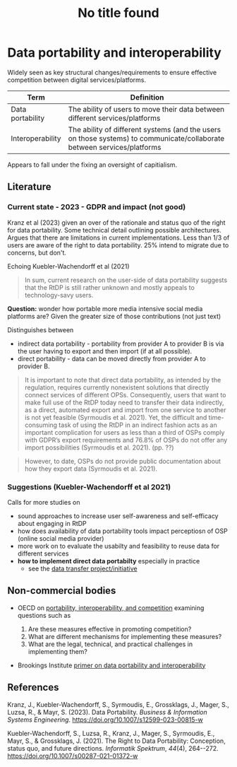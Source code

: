 ﻿---
title: No title found
---
<!--
 Copyright (C) 2023 David Jones
 
 This file is part of memex.
 
 memex is free software: you can redistribute it and/or modify
 it under the terms of the GNU General Public License as published by
 the Free Software Foundation, either version 3 of the License, or
 (at your option) any later version.
 
 memex is distributed in the hope that it will be useful,
 but WITHOUT ANY WARRANTY; without even the implied warranty of
 MERCHANTABILITY or FITNESS FOR A PARTICULAR PURPOSE.  See the
 GNU General Public License for more details.
 
 You should have received a copy of the GNU General Public License
 along with memex.  If not, see <http://www.gnu.org/licenses/>.
-->

# Data portability and interoperability



Widely seen as key structural changes/requirements to ensure effective competition between digital services/platforms. 

| Term | Definition |
| --- | --- |
| Data portability | The ability of users to move their data between different services/platforms |
| Interoperability | The ability of different systems (and the users on those systems) to communicate/collaborate between services/platforms |


Appears to fall under the fixing an oversight of capitialism. 

## Literature 

### Current state - 2023 - GDPR and impact (not good)

Kranz et al (2023) given an over of the rationale and status quo of the right for data portability. Some technical detail outlining possible architectures. Argues that there are limitations in current implementations. Less than 1/3 of users are aware of the right to data portability. 25% intend to migrate due to concerns, but don't. 

Echoing Kuebler-Wachendorff et al (2021) 
> In sum, current research on the user-side of data portability suggests that the RtDP is still rather unknown and mostly appeals to technology-savy users.

**Question:** wonder how portable more media intensive social media platforms are? Given the greater size of those contributions (not just text)

Distinguishes between 

- indirect data portability - portability from provider A to provider B is via the user having to export and then import (if at all possible). 
- direct portability - data can be moved directly from provider A to provider B. 

> It is important to note that direct data portability, as intended by the regulation, requires currently nonexistent solutions that directly connect services of different OPSs. Consequently, users that want to make full use of the RtDP today need to transfer their data indirectly, as a direct, automated export and import from one service to another is not yet feasible (Syrmoudis et al. 2021). Yet, the difficult and time-consuming task of using the RtDP in an indirect fashion acts as an important complication for users as less than a third of OSPs comply with GDPR’s export requirements and 76.8% of OSPs do not offer any import possibilities (Syrmoudis et al. 2021). (pp. ??)

> However, to date, OSPs do not provide public documentation about how they export data (Syrmoudis et al. 2021).

### Suggestions (Kuebler-Wachendorff et al 2021)

Calls for more studies on 

- sound approaches to increase user self-awareness and self-efficacy about engaging in RtDP 
- how does availability of data portability tools impact perceptiosn of OSP (online social media provider)
- more work on to evaluate the usabilty and feasibility to reuse data for different services
- **how to implement direct data portabilty** especially in practice
	- see the [data transfer project/initiative](https://dtinit.org/)

## Non-commercial bodies
 
- OECD on [portability, interoperability, and competition](https://www.oecd.org/daf/competition/data-portability-interoperability-and-competition.htm) examining questions such as

    1. Are these measures effective in promoting competition? 
    2. What are different mechanisms for implementing these measures?
    3. What are the legal, technical, and practical challenges in implementing them?

- Brookings Institute [primer on data portability and interoperability](https://www.brookings.edu/articles/data-portability-and-interoperability-a-primer-on-two-policy-tools-for-regulation-of-digitized-industries/)

## References 

Kranz, J., Kuebler-Wachendorff, S., Syrmoudis, E., Grossklags, J., Mager, S., Luzsa, R., & Mayr, S. (2023). Data Portability. *Business & Information Systems Engineering*. <https://doi.org/10.1007/s12599-023-00815-w>

Kuebler-Wachendorff, S., Luzsa, R., Kranz, J., Mager, S., Syrmoudis, E., Mayr, S., & Grossklags, J. (2021). The Right to Data Portability: Conception, status quo, and future directions. *Informatik Spektrum*, *44*(4), 264--272. <https://doi.org/10.1007/s00287-021-01372-w>